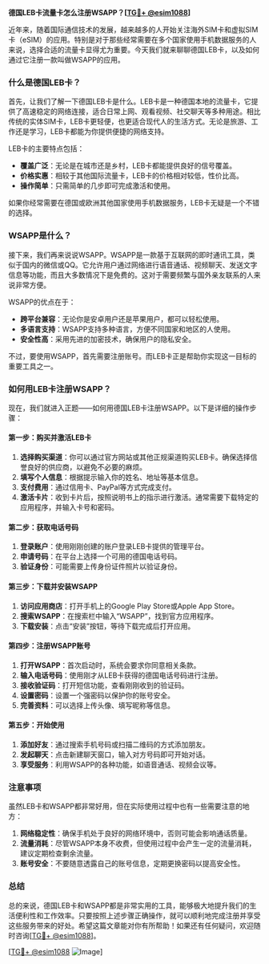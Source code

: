 **德国LEB卡流量卡怎么注册WSAPP？[[TG💪+ @esim1088](https://t.me/s/esim1088)]**

近年来，随着国际通信技术的发展，越来越多的人开始关注海外SIM卡和虚拟SIM卡（eSIM）的应用。特别是对于那些经常需要在多个国家使用手机数据服务的人来说，选择合适的流量卡显得尤为重要。今天我们就来聊聊德国LEB卡，以及如何通过它注册一款叫做WSAPP的应用。

### 什么是德国LEB卡？

首先，让我们了解一下德国LEB卡是什么。LEB卡是一种德国本地的流量卡，它提供了高速稳定的网络连接，适合日常上网、观看视频、社交聊天等多种用途。相比传统的实体SIM卡，LEB卡更轻便，也更适合现代人的生活方式。无论是旅游、工作还是学习，LEB卡都能为你提供便捷的网络支持。

LEB卡的主要特点包括：
- **覆盖广泛**：无论是在城市还是乡村，LEB卡都能提供良好的信号覆盖。
- **价格实惠**：相较于其他国际流量卡，LEB卡的价格相对较低，性价比高。
- **操作简单**：只需简单的几步即可完成激活和使用。

如果你经常需要在德国或欧洲其他国家使用手机数据服务，LEB卡无疑是一个不错的选择。

### WSAPP是什么？

接下来，我们再来说说WSAPP。WSAPP是一款基于互联网的即时通讯工具，类似于国内的微信或QQ。它允许用户通过网络进行语音通话、视频聊天、发送文字信息等功能，而且大多数情况下是免费的。这对于需要频繁与国外亲友联系的人来说非常方便。

WSAPP的优点在于：
- **跨平台兼容**：无论你是安卓用户还是苹果用户，都可以轻松使用。
- **多语言支持**：WSAPP支持多种语言，方便不同国家和地区的人使用。
- **安全性高**：采用先进的加密技术，确保用户的隐私安全。

不过，要使用WSAPP，首先需要注册账号。而LEB卡正是帮助你实现这一目标的重要工具之一。

### 如何用LEB卡注册WSAPP？

现在，我们就进入正题——如何用德国LEB卡注册WSAPP。以下是详细的操作步骤：

#### 第一步：购买并激活LEB卡

1. **选择购买渠道**：你可以通过官方网站或其他正规渠道购买LEB卡。确保选择信誉良好的供应商，以避免不必要的麻烦。
2. **填写个人信息**：根据提示输入你的姓名、地址等基本信息。
3. **支付费用**：通过信用卡、PayPal等方式完成支付。
4. **激活卡片**：收到卡片后，按照说明书上的指示进行激活。通常需要下载特定的应用程序，并输入卡号和密码。

#### 第二步：获取电话号码

1. **登录账户**：使用刚刚创建的账户登录LEB卡提供的管理平台。
2. **申请号码**：在平台上选择一个可用的德国电话号码。
3. **验证身份**：可能需要上传身份证件照片以验证身份。

#### 第三步：下载并安装WSAPP

1. **访问应用商店**：打开手机上的Google Play Store或Apple App Store。
2. **搜索WSAPP**：在搜索栏中输入“WSAPP”，找到官方应用程序。
3. **下载安装**：点击“安装”按钮，等待下载完成后打开应用。

#### 第四步：注册WSAPP账号

1. **打开WSAPP**：首次启动时，系统会要求你同意相关条款。
2. **输入电话号码**：使用刚才从LEB卡获得的德国电话号码进行注册。
3. **接收验证码**：打开短信功能，查看刚刚收到的验证码。
4. **设置密码**：设置一个强密码以保护你的账号安全。
5. **完善资料**：可以选择上传头像、填写昵称等信息。

#### 第五步：开始使用

1. **添加好友**：通过搜索手机号码或扫描二维码的方式添加朋友。
2. **发起聊天**：点击新建聊天窗口，输入对方号码即可开始对话。
3. **享受服务**：利用WSAPP的各种功能，如语音通话、视频会议等。

### 注意事项

虽然LEB卡和WSAPP都非常好用，但在实际使用过程中也有一些需要注意的地方：

1. **网络稳定性**：确保手机处于良好的网络环境中，否则可能会影响通话质量。
2. **流量消耗**：尽管WSAPP本身不收费，但使用过程中会产生一定的流量消耗，建议定期检查剩余流量。
3. **账号安全**：不要随意透露自己的账号信息，定期更换密码以提高安全性。

### 总结

总的来说，德国LEB卡和WSAPP都是非常实用的工具，能够极大地提升我们的生活便利性和工作效率。只要按照上述步骤正确操作，就可以顺利地完成注册并享受这些服务带来的好处。希望这篇文章能对你有所帮助！如果还有任何疑问，欢迎随时咨询[[TG💪+ @esim1088](https://t.me/s/esim1088)]。

[[TG💪+ @esim1088](https://t.me/s/esim1088) ![Image](https://i.postimg.cc/4NQfJmqS/Snipaste-2025-05-13-00-14-12.png)]